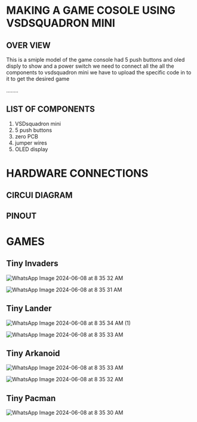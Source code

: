 # MAKING A GAME COSOLE USING VSDSQUADRON MINI


OVER VIEW
-
This is a smiple model of the game console had 5 push buttons and oled disply to show and a power switch 
we need to connect all the all the components to vsdsquadron mini we have to upload the specific code in to it to get the desired game

........

LIST OF COMPONENTS
-
1. VSDsquadron mini 
2. 5 push buttons
3. zero PCB
4. jumper  wires
5. OLED display 

HARDWARE CONNECTIONS
=

CIRCUI DIAGRAM
-

PINOUT
-

GAMES
=

Tiny Invaders
-

![WhatsApp Image 2024-06-08 at 8 35 32 AM](https://github.com/NavaneethKumar237/Risc-v-internship/assets/167600626/7e566995-a99a-48a3-8065-f27c93e4a7bb)


![WhatsApp Image 2024-06-08 at 8 35 31 AM](https://github.com/NavaneethKumar237/Risc-v-internship/assets/167600626/bfb99085-bcf5-486a-9394-edf84c9d7ce0)


Tiny Lander
-
![WhatsApp Image 2024-06-08 at 8 35 34 AM (1)](https://github.com/NavaneethKumar237/Risc-v-internship/assets/167600626/9feb1697-4776-49e3-aba9-a433682249bb)

![WhatsApp Image 2024-06-08 at 8 35 33 AM](https://github.com/NavaneethKumar237/Risc-v-internship/assets/167600626/12f81480-3cce-4443-8764-c86790ab85a3)

Tiny Arkanoid
-
![WhatsApp Image 2024-06-08 at 8 35 33 AM](https://github.com/NavaneethKumar237/Risc-v-internship/assets/167600626/88d73dbe-6949-4473-849d-52e55d2cc14f)

![WhatsApp Image 2024-06-08 at 8 35 32 AM](https://github.com/NavaneethKumar237/Risc-v-internship/assets/167600626/257629a9-6e16-4929-bf1c-3b9eaad5bec8)

Tiny Pacman
-
![WhatsApp Image 2024-06-08 at 8 35 30 AM](https://github.com/NavaneethKumar237/Risc-v-internship/assets/167600626/c98669b0-b33d-46a9-952d-9fad5877b09f)








